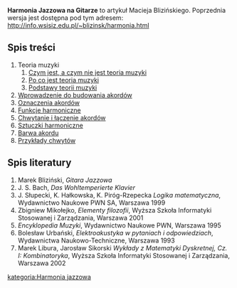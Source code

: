 **Harmonia Jazzowa na Gitarze** to artykuł Macieja Blizińskiego.
Poprzednia wersja jest dostępna pod tym adresem:
<http://info.wsisiz.edu.pl/~blizinsk/harmonia.html>

## Spis treści

1.  Teoria muzyki
    1.  [Czym jest, a czym nie jest teoria
        muzyki](Czym_jest,_a_czym_nie_jest_teoria_muzyki "wikilink")
    2.  [Po co jest teoria muzyki](Po_co_jest_teoria_muzyki "wikilink")
    3.  [Podstawy teorii muzyki](Podstawy_teorii_muzyki "wikilink")
2.  [Wprowadzenie do budowania
    akordów](Wprowadzenie_do_budowania_akordów "wikilink")
3.  [Oznaczenia akordów](Oznaczenia_akordów "wikilink")
4.  [Funkcje harmoniczne](Funkcje_harmoniczne "wikilink")
5.  [Chwytanie i łączenie
    akordów](Chwytanie_i_łączenie_akordów "wikilink")
6.  [Sztuczki harmoniczne](Sztuczki_harmoniczne "wikilink")
7.  [Barwa akordu](Barwa_akordu "wikilink")
8.  [Przykłady chwytów](Przykłady_chwytów "wikilink")

## Spis literatury

1.  Marek Bliziński, *Gitara Jazzowa*
2.  J. S. Bach, *Das Wohltemperierte Klavier*
3.  J. Słupecki, K. Hałkowska, K. Piróg-Rzepecka *Logika matematyczna*,
    Wydawnictwo Naukowe PWN SA, Warszawa 1999
4.  Zbigniew Mikołejko, *Elementy filozofii*, Wyższa Szkoła Informatyki
    Stosowanej i Zarządzania, Warszawa 2001
5.  *Encyklopedia Muzyki*, Wydawnictwo Naukowe PWN, Warszawa 1995
6.  Bolesław Urbański, *Elektroakustyka w pytaniach i odpowiedziach*,
    Wydawnictwa Naukowo-Techniczne, Warszawa 1993
7.  Marek Libura, Jarosław Sikorski *Wykłady z Matematyki Dyskretnej,
    Cz. I: Kombinatoryka*, Wyższa Szkoła Informatyki Stosowanej i
    Zarządzania, Warszawa 2002

[kategoria:Harmonia jazzowa](kategoria:Harmonia_jazzowa "wikilink")